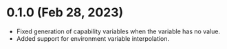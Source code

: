 # 0.1.0 (Feb 28, 2023)
* Fixed generation of capability variables when the variable has no value.
* Added support for environment variable interpolation.
